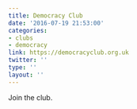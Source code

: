 ```yaml
---
title: Democracy Club
date: '2016-07-19 21:53:00'
categories:
- clubs
- democracy
link: https://democracyclub.org.uk
twitter: ''
type: ''
layout: ''
---
```

Join the club.
